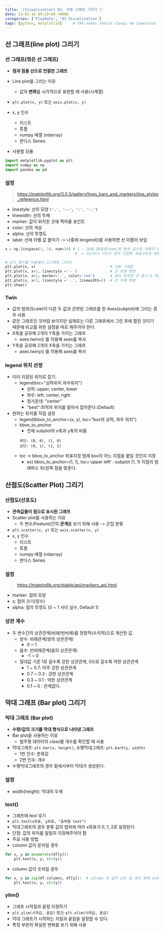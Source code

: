 ```yaml
---
title: '[Visualization] 02. 각종 그래프 그리기 1'
date: 23-01-16 09:29:00 +0800
categories: ['PlayData', '03 Visualization']
tags: [python, matplotlib]     # TAG names should always be lowercase
---
```


## 선 그래프(line plot) 그리기
### 선 그래프(꺾은 선 그래프)
- **점과 점을 선으로 연결한 그래프**
-  Line plot를 그리는 이유
    - 값의 **변화**를 시각적으로 표현할 때 사용(시계열)
- `plt.plot(x, y)` 또는 `axis.plot(x, y)`
- x, y 인수
    - 리스트
	- 튜플
	- numpy 배열 (ndarray)
	- 판다스 Series

- 사용할 모듈
```python
import matplotlib.pyplot as plt
import numpy as np
import pandas as pd
```

### 설정
> <https://matplotlib.org/3.0.3/gallery/lines_bars_and_markers/line_styles_reference.html>


- linestyle: 선의 모양 `('.', '--', ':', '-.')`
- linewidth: 선의 두께
- marker: 값이 위치한 곳에 찍어줄 포인트
- color: 선의 색상
- alpha: 선의 투명도
- label: 선에 라벨 값 붙이기 -> 나중에 lengend()를 사용하면 선 이름이 보임


```python
x = np.linspace(1, 10, num=20) # 1 ~ 10을 20등분(num)한 분위 값으로 이뤄진 1차원 배열을 생성. 
                                # -> 리스트나 시리즈 같이 다양한 자료구조로 변환할 수 있다. (1차원의 자료구조)

# plt 함수를 이용해서 선그래프 그리기
plt.plot(x, x)                                  # 기본 그래프
plt.plot(x, x+1, linestyle ='--')               # 선 모양 변경
plt.plot(x, x+2, marker='.', color='red')       # 값이 위치한 곳 표시 & 색상 변경
plt.plot(x, x+3, linestyle ='-.', linewidth=5)  # 선 두께 변경
plt.show()
```

### Twin
- 값의 범위(Scale)이 다른 두 값과 관련된 그래프를 한 Axes(subplot)에 그리는 경우 사용
- 같은 그래프인 것처럼 보이지만 실제로는 다른 그래프에서 그린 후에 합친 것이기 때문에 비교를 위한 설정을 따로 해주어야 한다.
- X축을 공유해 2개의 Y축을 가지는 그래프
    - axes.twinx() 를 이용해 axes를 복사
- Y축을 공유해 2개의 X축을 가지는 그래프
    - axes.twiny() 를 이용해 axes를 복사

### legend 위치 선정

- 미리 지정된 위치로 잡기.
    - legend(loc="상하위치 좌우위치")
        - 상하: upper, center, lower
        - 좌우: left, center, right
        - 정가운데: "center"
        - "best":최적의 위치를 알아서 잡아준다.(Default)
- 원하는 위치를 직접 설정
    - legend(bbox_to_anchor=(x, y), loc="box의 상하, 좌우 위치")
    - bbox_to_anchor
        - 전체 subplot의 x축과 y축의 비율
        ```
        하단: (0, 0), (1, 0)
        상단: (0, 1), (1, 1)
        ```
    - loc -> bbox_to_anchor 좌표지정 범례 box의 어느 지점을 붙일 것인지 지정
        - ex) bbox_to_anchor=(1, 1), loc='upper left' : subplot (1, 1) 지점의 범례박스 위/왼쪽 점을 맞춘다.

## 산점도(Scatter Plot) 그리기
### 산점도(산포도)
- **관측값들이 점으로 표시된 그래프**
- Scatter plot를 사용하는 이유
    - 두 변수(Feature)간의 **관계**를 보기 위해 사용 -> 군집 분류
- `plt.scatter(x, y)` 또는 `axis.scatter(x, y)`
- x, y 인수
    - 리스트
    - 튜플
    - numpy 배열 (ndarray)
    - 판다스 Series

### 설정
> <https://matplotlib.org/stable/api/markers_api.html>

- marker: 점의 모양
- s: 점의 크기(정수)
- alpha: 점의 투명도 (0 ~ 1 사이 실수, Default 1)


### 상관 계수
- 두 변수간의 상관관계(비례/반비례)를 정량적(수치적)으로 계산한 값.
    - 양수: 비례관계(양의 상관관계)
        - 0 ~ 1
    - 음수: 반비례관계(음의 상관관계)
        - -1 ~ 0
    - 절대값 기준 1로 갈수록 강한 상관관계, 0으로 갈수록 약한 상관관계
        - 1 ~ 0.7: 아주 강한 상관관계
        - 0.7 ~ 0.3 : 강한 상관관계
        - 0.3 ~ 0.1 : 약한 상관관계
        - 0.1 ~ 0 : 관계없다.

## 막대 그래프 (Bar plot) 그리기
### 막대 그래프 (Bar plot)
- **수량/값의 크기를 막대 형식으로 나타낸 그래프**
- Bar plot을 사용하는 이유
    - 범주형 데이터의 class별 개수를 확인할 때 사용
- 막대그래프: `plt.bar(x, height)`, 수평막대그래프: `plt.barh(y, width)`
    - 1번 인수: 분류값
    - 2번 인수: 개수
- 수평막대그래프의 경우 밑에서부터 막대가 생성된다.

### 설정
- width(height): 막대의 두께

### text()
- 그래프에 text 넣기
- `plt.text(x좌표, y좌표, "출력할 text")`
- 막대그래프의 경우 분류 값의 범위에 따라 x좌표가 0, 1, 2로 설정된다.
- 단점: 값의 위치를 일일히 지정해주어야 함
- 주요 사용 방법
- column 값이 문자일 경우
```python
for x, y in enumerate(df[y]):
    plt.text(x, y, str(y))
```

- column 값이 숫자일 경우

```python
for x, y in zip(df.columns, df[y]):  # column 의 값이 int 일 경우 원래 index 값이랑 다르기 때문에 zip을 사용해야 한다.
    plt.text(x, y, str(y))
```


### ylim()
- 그래프 시작점과 끝점 지정하기
- `plt.ylim(시작값, 끝값)` 또는 `plt.xlim(시작값, 끝값)`
- 막대 그래프가 시작하는 지점과 끝점을 설정할 수 있다.
- 특정 부분의 확실한 변화를 보기 위해 사용